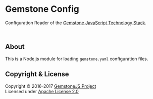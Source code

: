 
Gemstone Config
===============

Configuration Reader of the
[Gemstone JavaScript Technology Stack](http://gemstonejs.com).

<p/>
<img src="https://nodei.co/npm/gemstone-config.png?downloads=true&stars=true" alt=""/>

<p/>
<img src="https://david-dm.org/rse/gemstone-config.png" alt=""/>

About
-----

This is a Node.js module for loading `gemstone.yaml` configuration files.

Copyright &amp; License
-----------------------

Copyright &copy; 2016-2017 [GemstoneJS Project](http://gemstonejs.com)<br/>
Licensed under [Apache License 2.0](https://spdx.org/licenses/Apache-2.0)

